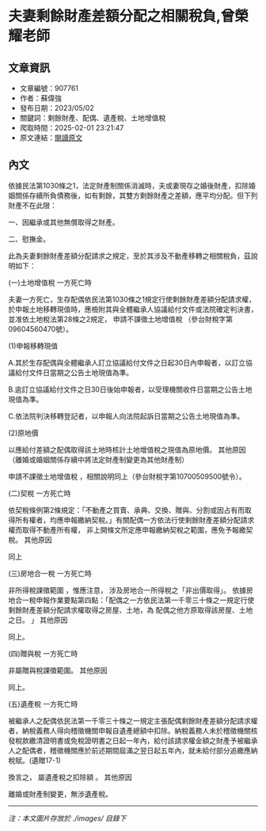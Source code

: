 # 夫妻剩餘財產差額分配之相關稅負,曾榮耀老師

## 文章資訊
- 文章編號：907761
- 作者：蘇偉強
- 發布日期：2023/05/02
- 關鍵詞：剩餘財產、配偶、遺產稅、土地增值稅
- 爬取時間：2025-02-01 23:21:47
- 原文連結：[閱讀原文](https://real-estate.get.com.tw/Columns/detail.aspx?no=907761)

## 內文


依據民法第1030條之1，法定財產制關係消滅時，夫或妻現存之婚後財產，扣除婚姻關係存續所負債務後，如有剩餘，其雙方剩餘財產之差額，應平均分配。但下列財產不在此限：


一、因繼承或其他無償取得之財產。


二、慰撫金。


此為夫妻剩餘財產差額分配請求之規定，至於其涉及不動產移轉之相關稅負，茲說明如下：


(一)土地增值稅
一方死亡時


夫妻一方死亡，生存配偶依民法第1030條之1規定行使剩餘財產差額分配請求權，於申報土地移轉現值時，應檢附其與全體繼承人協議給付文件或法院確定判決書，並准依土地稅法第28條之2規定，
申請不課徵土地增值稅
（參台財稅字第09604560470號）。


(1)申報移轉現值


A.其於生存配偶與全體繼承人訂立協議給付文件之日起30日內申報者，以訂立協議給付文件日當期之公告土地現值為準。


B.逾訂立協議給付文件之日30日後始申報者，以受理機關收件日當期之公告土地現值為準。


C.依法院判決移轉登記者，以申報人向法院起訴日當期之公告土地現值為準。


(2)原地價


以應給付差額之配偶取得該土地時核計土地增值稅之現值為原地價。
其他原因（離婚或婚姻關係存續中將法定財產制變更為其他財產制）


申請不課徵土地增值稅
，相關說明同上（參台財稅字第10700509500號令）。


(二)契稅
一方死亡時


依契稅條例第2條規定：「不動產之買賣、承典、交換、贈與、分割或因占有而取得所有權者，均應申報繳納契稅。」有關配偶一方依法行使剩餘財產差額分配請求權而取得不動產所有權，
非上開條文所定應申報繳納契稅之範圍，應免予報繳契稅。
其他原因


同上


(三)房地合一稅
一方死亡時


非所得稅課徵範圍
，惟應注意，
涉及房地合一所得稅之「非出價取得」。
依據房地合一稅申報作業要點第四點：「配偶之一方依民法第一千零三十條之一規定行使剩餘財產差額分配請求權取得之房屋、土地，為
配偶之他方原取得該房屋、土地之日。
」
其他原因


同上。


(四)贈與稅
一方死亡時


非屬贈與稅課徵範圍。
其他原因


同上。


(五)遺產稅
一方死亡時


被繼承人之配偶依民法第一千零三十條之一規定主張配偶剩餘財產差額分配請求權者，納稅義務人得向稽徵機關申報自遺產總額中扣除。納稅義務人未於稽徵機關核發稅款繳清證明書或免稅證明書之日起一年內，給付該請求權金額之財產予被繼承人之配偶者，稽徵機關應於前述期間屆滿之翌日起五年內，就未給付部分追繳應納稅賦。(遺贈17-1)


換言之，
屬遺產稅之扣除額
。
其他原因


離婚或財產制變更，無涉遺產稅。

---
*注：本文圖片存放於 ./images/ 目錄下*
